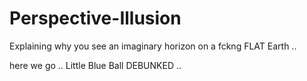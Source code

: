 # Perspective-Illusion
Explaining why you see an imaginary horizon on a fckng FLAT Earth ..

here we go .. Little Blue Ball DEBUNKED ..
